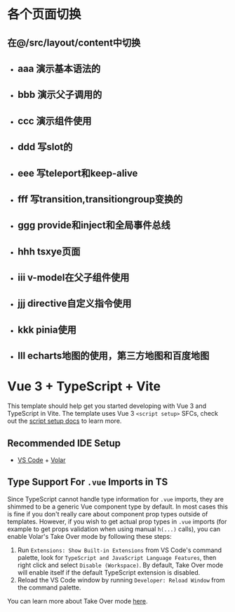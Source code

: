 # 各个页面切换
## 在@/src/layout/content中切换
- ## aaa 演示基本语法的
- ## bbb 演示父子调用的 
- ## ccc 演示组件使用
- ## ddd 写slot的
- ## eee 写teleport和keep-alive
- ## fff 写transition,transitiongroup变换的
- ## ggg provide和inject和全局事件总线
- ## hhh tsxye页面
- ## iii v-model在父子组件使用
- ## jjj directive自定义指令使用
- ## kkk pinia使用
- ## lll echarts地图的使用，第三方地图和百度地图

# Vue 3 + TypeScript + Vite

This template should help get you started developing with Vue 3 and TypeScript in Vite. The template uses Vue 3 `<script setup>` SFCs, check out the [script setup docs](https://v3.vuejs.org/api/sfc-script-setup.html#sfc-script-setup) to learn more.

## Recommended IDE Setup

- [VS Code](https://code.visualstudio.com/) + [Volar](https://marketplace.visualstudio.com/items?itemName=Vue.volar)

## Type Support For `.vue` Imports in TS

Since TypeScript cannot handle type information for `.vue` imports, they are shimmed to be a generic Vue component type by default. In most cases this is fine if you don't really care about component prop types outside of templates. However, if you wish to get actual prop types in `.vue` imports (for example to get props validation when using manual `h(...)` calls), you can enable Volar's Take Over mode by following these steps:

1. Run `Extensions: Show Built-in Extensions` from VS Code's command palette, look for `TypeScript and JavaScript Language Features`, then right click and select `Disable (Workspace)`. By default, Take Over mode will enable itself if the default TypeScript extension is disabled.
2. Reload the VS Code window by running `Developer: Reload Window` from the command palette.

You can learn more about Take Over mode [here](https://github.com/johnsoncodehk/volar/discussions/471).
